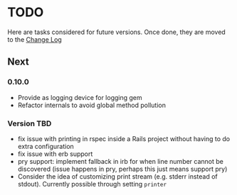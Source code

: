 # TODO

Here are tasks considered for future versions. Once done, they are moved to the [Change Log](CHANGELOG.md)

## Next

### 0.10.0

- Provide as logging device for logging gem
- Refactor internals to avoid global method pollution

### Version TBD

- fix issue with printing in rspec inside a Rails project without having to do extra configuration
- fix issue with erb support
- pry support: implement fallback in irb for when line number cannot be discovered (issue happens in pry, perhaps this just means support pry)
- Consider the idea of customizing print stream (e.g. stderr instead of stdout). Currently possible through setting `printer`
